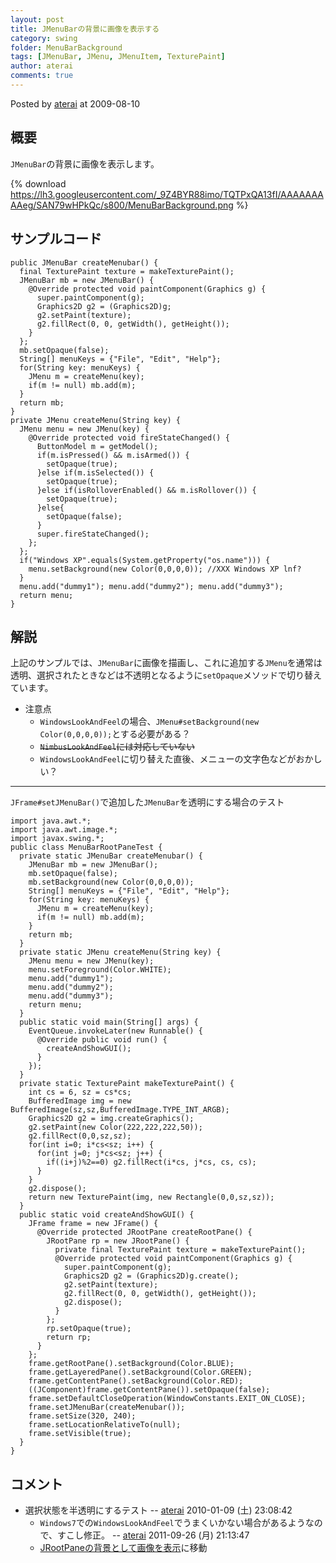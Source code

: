 ```yaml
---
layout: post
title: JMenuBarの背景に画像を表示する
category: swing
folder: MenuBarBackground
tags: [JMenuBar, JMenu, JMenuItem, TexturePaint]
author: aterai
comments: true
---
```


Posted by [aterai](http://terai.xrea.jp/aterai.html) at 2009-08-10

## 概要
`JMenuBar`の背景に画像を表示します。

{% download https://lh3.googleusercontent.com/_9Z4BYR88imo/TQTPxQA13fI/AAAAAAAAAeg/SAN79wHPkQc/s800/MenuBarBackground.png %}

## サンプルコード
<pre class="prettyprint"><code>public JMenuBar createMenubar() {
  final TexturePaint texture = makeTexturePaint();
  JMenuBar mb = new JMenuBar() {
    @Override protected void paintComponent(Graphics g) {
      super.paintComponent(g);
      Graphics2D g2 = (Graphics2D)g;
      g2.setPaint(texture);
      g2.fillRect(0, 0, getWidth(), getHeight());
    }
  };
  mb.setOpaque(false);
  String[] menuKeys = {"File", "Edit", "Help"};
  for(String key: menuKeys) {
    JMenu m = createMenu(key);
    if(m != null) mb.add(m);
  }
  return mb;
}
private JMenu createMenu(String key) {
  JMenu menu = new JMenu(key) {
    @Override protected void fireStateChanged() {
      ButtonModel m = getModel();
      if(m.isPressed() &amp;&amp; m.isArmed()) {
        setOpaque(true);
      }else if(m.isSelected()) {
        setOpaque(true);
      }else if(isRolloverEnabled() &amp;&amp; m.isRollover()) {
        setOpaque(true);
      }else{
        setOpaque(false);
      }
      super.fireStateChanged();
    };
  };
  if("Windows XP".equals(System.getProperty("os.name"))) {
    menu.setBackground(new Color(0,0,0,0)); //XXX Windows XP lnf?
  }
  menu.add("dummy1"); menu.add("dummy2"); menu.add("dummy3");
  return menu;
}
</code></pre>

## 解説
上記のサンプルでは、`JMenuBar`に画像を描画し、これに追加する`JMenu`を通常は透明、選択されたときなどは不透明となるように`setOpaque`メソッドで切り替えています。

- 注意点
    - `WindowsLookAndFeel`の場合、`JMenu#setBackground(new Color(0,0,0,0));`とする必要がある？
    - ~~`NimbusLookAndFeel`には対応していない~~
    - `WindowsLookAndFeel`に切り替えた直後、メニューの文字色などがおかしい？

<!-- dummy comment line for breaking list -->

- - - -
`JFrame#setJMenuBar()`で追加した`JMenuBar`を透明にする場合のテスト

<pre class="prettyprint"><code>import java.awt.*;
import java.awt.image.*;
import javax.swing.*;
public class MenuBarRootPaneTest {
  private static JMenuBar createMenubar() {
    JMenuBar mb = new JMenuBar();
    mb.setOpaque(false);
    mb.setBackground(new Color(0,0,0,0));
    String[] menuKeys = {"File", "Edit", "Help"};
    for(String key: menuKeys) {
      JMenu m = createMenu(key);
      if(m != null) mb.add(m);
    }
    return mb;
  }
  private static JMenu createMenu(String key) {
    JMenu menu = new JMenu(key);
    menu.setForeground(Color.WHITE);
    menu.add("dummy1");
    menu.add("dummy2");
    menu.add("dummy3");
    return menu;
  }
  public static void main(String[] args) {
    EventQueue.invokeLater(new Runnable() {
      @Override public void run() {
        createAndShowGUI();
      }
    });
  }
  private static TexturePaint makeTexturePaint() {
    int cs = 6, sz = cs*cs;
    BufferedImage img = new BufferedImage(sz,sz,BufferedImage.TYPE_INT_ARGB);
    Graphics2D g2 = img.createGraphics();
    g2.setPaint(new Color(222,222,222,50));
    g2.fillRect(0,0,sz,sz);
    for(int i=0; i*cs&lt;sz; i++) {
      for(int j=0; j*cs&lt;sz; j++) {
        if((i+j)%2==0) g2.fillRect(i*cs, j*cs, cs, cs);
      }
    }
    g2.dispose();
    return new TexturePaint(img, new Rectangle(0,0,sz,sz));
  }
  public static void createAndShowGUI() {
    JFrame frame = new JFrame() {
      @Override protected JRootPane createRootPane() {
        JRootPane rp = new JRootPane() {
          private final TexturePaint texture = makeTexturePaint();
          @Override protected void paintComponent(Graphics g) {
            super.paintComponent(g);
            Graphics2D g2 = (Graphics2D)g.create();
            g2.setPaint(texture);
            g2.fillRect(0, 0, getWidth(), getHeight());
            g2.dispose();
          }
        };
        rp.setOpaque(true);
        return rp;
      }
    };
    frame.getRootPane().setBackground(Color.BLUE);
    frame.getLayeredPane().setBackground(Color.GREEN);
    frame.getContentPane().setBackground(Color.RED);
    ((JComponent)frame.getContentPane()).setOpaque(false);
    frame.setDefaultCloseOperation(WindowConstants.EXIT_ON_CLOSE);
    frame.setJMenuBar(createMenubar());
    frame.setSize(320, 240);
    frame.setLocationRelativeTo(null);
    frame.setVisible(true);
  }
}
</code></pre>

## コメント
- 選択状態を半透明にするテスト -- [aterai](http://terai.xrea.jp/aterai.html) 2010-01-09 (土) 23:08:42
    - `Windows7`での`WindowsLookAndFeel`でうまくいかない場合があるようなので、すこし修正。 -- [aterai](http://terai.xrea.jp/aterai.html) 2011-09-26 (月) 21:13:47
    - [JRootPaneの背景として画像を表示](http://terai.xrea.jp/Swing/RootPaneBackground.html)に移動

<!-- dummy comment line for breaking list -->

